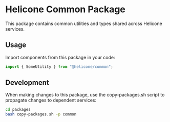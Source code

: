 # Helicone Common Package

This package contains common utilities and types shared across Helicone services.

## Usage

Import components from this package in your code:

```typescript
import { SomeUtility } from "@helicone/common";
```

## Development

When making changes to this package, use the copy-packages.sh script to propagate changes to dependent services:

```bash
cd packages
bash copy-packages.sh -p common
```
